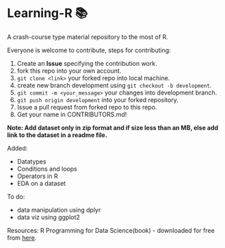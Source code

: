 # Learning-R 📚
A crash-course type material repository to the most of R.

Everyone is welcome to contribute, steps for contributing:
1. Create an **Issue** specifying the contribution work.
2. fork this repo into your own account.
3. ``git clone <link>`` your forked repo into local machine.
4. create new branch development using ``git checkout -b development``.
5. ``git commit -m <your_message>`` your changes into development branch.
6. ``git push origin development`` into your forked repository.
7. Issue a pull request from forked repo to this repo.
8. Get your name in CONTRIBUTORS.md!

__Note: Add dataset only in zip format and if size less than an MB, else add link to the dataset in a readme file.__

Added:
- Datatypes
- Conditions and loops 
- Operators in R
- EDA on a dataset

To do:
- data manipulation using dplyr
- data viz using ggplot2

Resources:
R Programming for Data Science(book) - downloaded for free from [here](https://leanpub.com/rprogramming).
